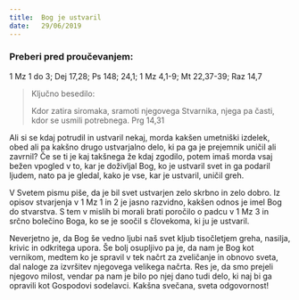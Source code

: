 ```yaml
---
title:  Bog je ustvaril
date:   29/06/2019
---
```


### Preberi pred proučevanjem:
1 Mz 1 do 3; Dej 17,28; Ps 148; 24,1; 1 Mz 4,1-9; Mt 22,37-39; Raz 14,7

> <p>Ključno besedilo:</p>
>  Kdor zatira siromaka, sramoti njegovega Stvarnika, njega pa časti, kdor se usmili potrebnega. Prg 14,31

Ali si se kdaj potrudil in ustvaril nekaj, morda kakšen umetniški izdelek, obed ali pa kakšno drugo ustvarjalno delo, ki pa ga je prejemnik uničil ali zavrnil? Če se ti je kaj takšnega že kdaj zgodilo, potem imaš morda vsaj bežen vpogled v to, kar je doživljal Bog, ko je ustvaril svet in ga podaril ljudem, nato pa je gledal, kako je vse, kar je ustvaril, uničil greh.

V Svetem pismu piše, da je bil svet ustvarjen zelo skrbno in zelo dobro. Iz opisov stvarjenja v 1 Mz 1 in 2 je jasno razvidno, kakšen odnos je imel Bog do stvarstva. S tem v mislih bi morali brati poročilo o padcu v 1 Mz 3 in srčno bolečino Boga, ko se je soočil s človekoma, ki ju je ustvaril.

Neverjetno je, da Bog še vedno ljubi naš svet kljub tisočletjem greha, nasilja, krivic in odkritega upora. Še bolj osupljivo pa je, da nam je Bog kot vernikom, medtem ko je spravil v tek načrt za zveličanje in obnovo sveta, dal naloge za izvršitev njegovega velikega načrta. Res je, da smo prejeli njegovo milost, vendar pa nam je bilo po njej dano tudi delo, ki naj bi ga opravili kot Gospodovi sodelavci. Kakšna svečana, sveta odgovornost!
